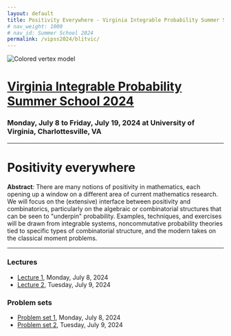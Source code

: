 ```yaml
---
layout: default
title: Positivity Everywhere - Virginia Integrable Probability Summer School 2024
# nav_weight: 1000
# nav_id: Summer School 2024
permalink: /vipss2024/blitvic/
---
```


<img src="{{site.url}}/vipss2024/color-vertex.jpg" style="max-width:100%" alt="Colored vertex model">

# <a href="{{site.url}}/vipss2024/">Virginia Integrable Probability Summer School 2024</a>

### Monday, July 8 to Friday, July 19, 2024 at University of Virginia, Charlottesville, VA


---

# Positivity everywhere

**Abstract**: There are many notions of positivity in mathematics, each opening up a window on a different area of current mathematics research. We will focus on the (extensive) interface between positivity and combinatorics, particularly on the algebraic or combinatorial structures that can be seen to "underpin" probability. Examples, techniques, and exercises will be drawn from integrable systems, noncommutative probability theories tied to specific types of combinatorial structure, and the modern takes on the classical moment problems.

---

### Lectures

- [Lecture 1]({{site.url}}/vipss2024/course_pages/Positivity_L1.pdf), Monday, July 8, 2024
- [Lecture 2]({{site.url}}/vipss2024/course_pages/Positivity_L2.pdf), Tuesday, July 9, 2024

### Problem sets

- [Problem set 1]({{site.url}}/vipss2024/course_pages/Positivity_PS1.pdf), Monday, July 8, 2024
- [Problem set 2]({{site.url}}/vipss2024/course_pages/Positivity_PS2.pdf), Tuesday, July 9, 2024